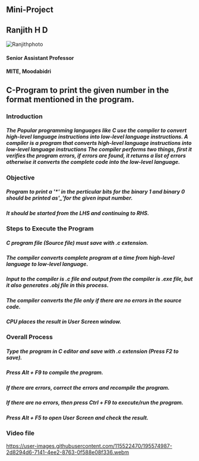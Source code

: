 ## Mini-Project

## Ranjith H D
![Ranjithphoto](https://user-images.githubusercontent.com/115522470/195775291-00e5c0d6-64d4-45fc-adb0-db39a1b8b4a2.jpg)
#### Senior Assistant Professor
#### MITE, Moodabidri


## C-Program to print the given number in the format mentioned in the program.

### Introduction
##### The Popular programming languages like C use the compiler to convert high-level language instructions into low-level language instructions. A compiler is a program that converts high-level language instructions into low-level language instructions The compiler performs two things, first it verifies the program errors, if errors are found, it returns a list of errors otherwise it converts the complete code into the low-level language. 

### Objective
##### Program to print a '*' in the perticular bits for the binary 1 and binary 0 should be printed as'_'for the given input number.
##### It should be started from the LHS and continuing to RHS.

### Steps to Execute the Program
##### C program file (Source file) must save with .c extension.
##### The compiler converts complete program at a time from high-level language to low-level language.
##### Input to the compiler is .c file and output from the compiler is .exe file, but it also generates .obj file in this process.
##### The compiler converts the file only if there are no errors in the source code.
##### CPU places the result in User Screen window.

### Overall Process
##### Type the program in C editor and save with .c extension (Press F2 to save).
##### Press Alt + F9 to compile the program.
##### If there are errors, correct the errors and recompile the program.
##### If there are no errors, then press Ctrl + F9 to execute/run the program.
##### Press Alt + F5 to open User Screen and check the result.

### Video file

https://user-images.githubusercontent.com/115522470/195574987-2d8294d6-7141-4ee2-8763-0f588e08f336.webm
